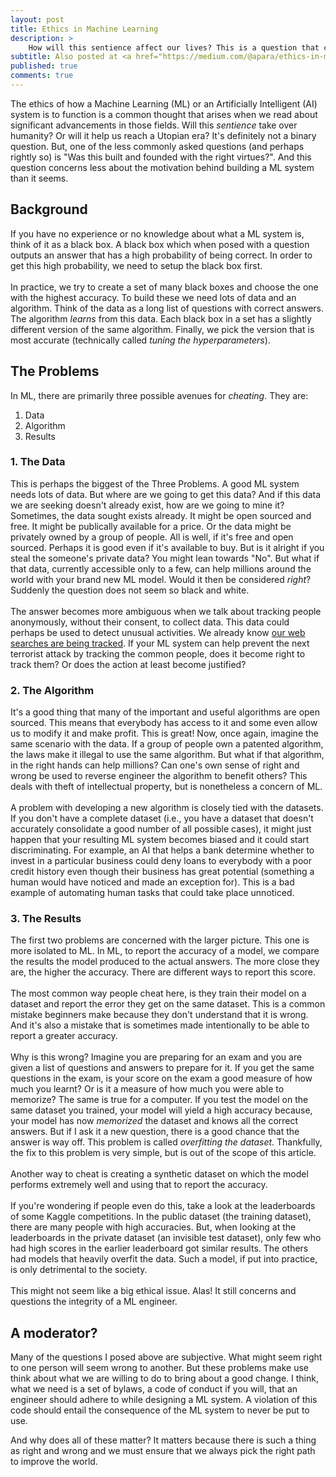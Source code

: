 ```yaml
---
layout: post
title: Ethics in Machine Learning
description: >
    How will this sentience affect our lives? This is a question that crosses our minds often. One of the less commonly asked questions about AI and Machine Learning is, was this built and founded with the right virtues?
subtitle: Also posted at <a href="https://medium.com/@apara/ethics-in-machine-learning-9fa5b1aadc12" target="_blank">medium.com</a>
published: true
comments: true
---
```


The ethics of how a Machine Learning (ML) or an Artificially Intelligent (AI) system is to function is a common thought that arises when we read about significant advancements in those fields. Will this *sentience* take over humanity? Or will it help us reach a Utopian era? It's definitely not a binary question. But, one of the less commonly asked questions (and perhaps rightly so) is "Was this built and founded with the right virtues?". And this question concerns less about the motivation behind building a ML system than it seems.

<!--excerpt_ends-->

## Background

If you have no experience or no knowledge about what a ML system is, think of it as a black box. A black box which when posed with a question outputs an answer that has a high probability of being correct. In order to get this high probability, we need to setup the black box first.<br><br>
In practice, we try to create a set of many black boxes and choose the one with the highest accuracy. To build these we need lots of data and an algorithm. Think of the data as a long list of questions with correct answers. The algorithm *learns* from this data. Each black box in a set has a slightly different version of the same algorithm. Finally, we pick the version that is most accurate (technically called *tuning the hyperparameters*).

## The Problems

In ML, there are primarily three possible avenues for *cheating*. They are:
1. Data
2. Algorithm
3. Results

### 1. The Data

This is perhaps the biggest of the Three Problems. A good ML system needs lots of data. But where are we going to get this data? And if this data we are seeking doesn't already exist, how are we going to mine it? Sometimes, the data sought exists already. It might be open sourced and free. It might be publically available for a price. Or the data might be privately owned by a group of people. All is well, if it's free and open sourced. Perhaps it is good even if it's available to buy. But is it alright if you steal the someone's private data? You might lean towards "No". But what if that data, currently accessible only to a few, can help millions around the world with your brand new ML model. Would it then be considered *right*? Suddenly the question does not seem so black and white.<br><br>
The answer becomes more ambiguous when we talk about tracking people anonymously, without their consent, to collect data. This data could perhaps be used to detect unusual activities. We already know <a href="https://www.theguardian.com/world/2013/aug/01/new-york-police-terrorism-pressure-cooker" target="_blank">our web searches are being tracked</a>. If your ML system can help prevent the next terrorist attack by tracking the common people, does it become right to track them? Or does the action at least become justified?

### 2. The Algorithm

It's a good thing that many of the important and useful algorithms are open sourced. This means that everybody has access to it and some even allow us to modify it and make profit. This is great! Now, once again, imagine the same scenario with the data. If a group of people own a patented algorithm, the laws make it illegal to use the same algorithm. But what if that algorithm, in the right hands can help millions? Can one's own sense of right and wrong be used to reverse engineer the algorithm to benefit others? This deals with theft of intellectual property, but is nonetheless a concern of ML.<br><br>
A problem with developing a new algorithm is closely tied with the datasets. If you don't have a complete dataset (i.e., you have a dataset that doesn't accurately consolidate a good number of all possible cases), it might just happen that your resulting ML system becomes biased and it could start discriminating. For example, an AI that helps a bank determine whether to invest in a particular business could deny loans to everybody with a poor credit history even though their business has great potential (something a human would have noticed and made an exception for). This is a bad example of automating human tasks that could take place unnoticed.

### 3. The Results

The first two problems are concerned with the larger picture. This one is more isolated to ML. In ML, to report the accuracy of a model, we compare the results the model produced to the actual answers. The more close they are, the higher the accuracy. There are different ways to report this score.<br><br>
The most common way people cheat here, is they train their model on a dataset and report the error they get on the same dataset. This is a common mistake beginners make because they don't understand that it is wrong. And it's also a mistake that is sometimes made intentionally to be able to report a greater accuracy.<br><br>
Why is this wrong? Imagine you are preparing for an exam and you are given a list of questions and answers to prepare for it. If you get the same questions in the exam, is your score on the exam a good measure of how much you learnt? Or is it a measure of how much you were able to memorize? The same is true for a computer. If you test the model on the same dataset you trained, your model will yield a high accuracy because, your model has now *memorized* the dataset and knows all the correct answers. But if I ask it a new question, there is a good chance that the answer is way off. This problem is called *overfitting the dataset*. Thankfully, the fix to this problem is very simple, but is out of the scope of this article.<br><br>
Another way to cheat is creating a synthetic dataset on which the model performs extremely well and using that to report the accuracy.<br><br>
If you're wondering if people even do this, take a look at the leaderboards of some Kaggle competitions. In the public dataset (the training dataset), there are many people with high accuracies. But, when looking at the leaderboards in the private dataset (an invisible test dataset), only few who had high scores in the earlier leaderboard got similar results. The others had models that heavily overfit the data. Such a model, if put into practice, is only detrimental to the society.<br><br>
This might not seem like a big ethical issue. Alas! It still concerns and questions the integrity of a ML engineer.

## A moderator?

Many of the questions I posed above are subjective. What might seem right to one person will seem wrong to another. But these problems make use think about what we are willing to do to bring about a good change. I think, what we need is a set of bylaws, a code of conduct if you will, that an engineer should adhere to while designing a ML system. A violation of this code should entail the consequence of the ML system to never be put to use.


And why does all of these matter? It matters because there is such a thing as right and wrong and we must ensure that we always pick the right path to improve the world.
